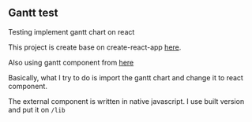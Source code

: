 ## Gantt test

Testing implement gantt chart on react

This project is create base on create-react-app [here](https://github.com/facebookincubator/create-react-app/blob/master/template/README.md).

Also using gantt component from [here](http://dhtmlx.com/docs/products/dhtmlxGantt/)

Basically, what I try to do is import the gantt chart and change it to react component.

The external component is written in native javascript. I use built version and put it on `/lib`

